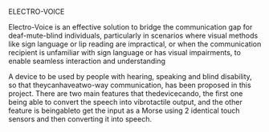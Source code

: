 ELECTRO-VOICE

Electro-Voice is an effective solution to bridge the communication gap for deaf-mute-blind individuals, particularly in scenarios where visual methods like sign language or lip reading are impractical, or when the communication recipient is unfamiliar with sign language or has visual impairments, to enable seamless interaction and understanding


A device to be used by people with hearing, speaking and blind disability, so that theycanhaveatwo-way communication, has been proposed in this project. There are two main features that thedevicecando, the first one being able to convert the speech into vibrotactile output, and the other feature is beingableto get the input as a Morse using 2 identical touch sensors and then converting it into speech. 